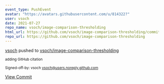 ```yaml
---
event_type: PushEvent
avatar: "https://avatars.githubusercontent.com/u/814322?"
user: vsoch
date: 2021-07-27
repo_name: vsoch/image-comparison-thresholding
html_url: https://github.com/vsoch/image-comparison-thresholding/commit/b6c73f49b47ab6a88f0e4acfe3aff5bd402a1125
repo_url: https://github.com/vsoch/image-comparison-thresholding
---
```


<a href='https://github.com/vsoch' target='_blank'>vsoch</a> pushed to <a href='https://github.com/vsoch/image-comparison-thresholding' target='_blank'>vsoch/image-comparison-thresholding</a>

<small>adding GitHub citation

Signed-off-by: vsoch <vsoch@users.noreply.github.com></small>

<a href='https://github.com/vsoch/image-comparison-thresholding/commit/b6c73f49b47ab6a88f0e4acfe3aff5bd402a1125' target='_blank'>View Commit</a>